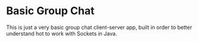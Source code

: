 # Basic Group Chat
This is just a very basic group chat client-server app, built in order to better understand hot to work with Sockets in Java.
